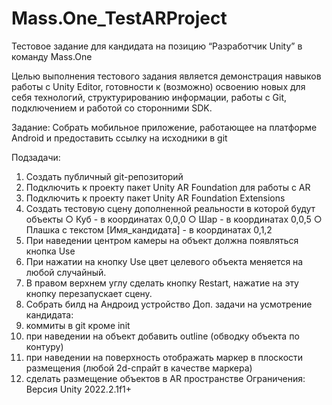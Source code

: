 # Mass.One_TestARProject
Тестовое задание для кандидата на позицию “Разработчик Unity” в команду Mass.One

Целью выполнения тестового задания является демонстрация навыков работы
с Unity Editor, готовности к (возможно) освоению новых для себя технологий,
структурированию информации, работы с Git, подключением и работой со
сторонними SDK.

Задание:
Собрать мобильное приложение, работающее на платформе Android и
предоставить ссылку на исходники в git

Подзадачи:

1. Создать публичный git-репозиторий
2. Подключить к проекту пакет Unity AR Foundation для работы с AR
3. Подключить к проекту пакет Unity AR Foundation Extensions
4. Создать тестовую сцену дополненной реальности в которой будут
объекты
○ Куб - в координатах 0,0,0
○ Шар - в координатах 0,0,5
○ Плашка с текстом [Имя_кандидата] - в координатах 0,1,2
5. При наведении центром камеры на объект должна появляться кнопка Use
6. При нажатии на кнопку Use цвет целевого объекта меняется на любой
случайный.
7. В правом верхнем углу сделать кнопку Restart, нажатие на эту кнопку
перезапускает сцену.
8. Собрать билд на Андроид устройство
Доп. задачи на усмотрение кандидата:
1. коммиты в git кроме init
2. при наведении на объект добавить outline (обводку объекта по контуру)
3. при наведении на поверхность отображать маркер в плоскости
размещения (любой 2d-спрайт в качестве маркера)
4. сделать размещение объектов в AR пространстве
Ограничения:
Версия Unity 2022.2.1f1+
